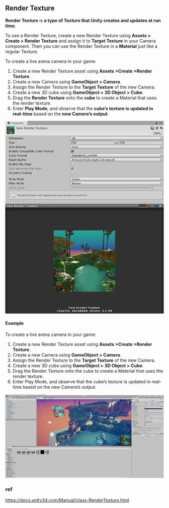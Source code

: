 ## Render Texture
**Render Texture** is **a type of Texture that Unity creates and updates at run time**. 

To use a Render Texture, create a new Render Texture using **Assets > Create > Render Texture** and assign it to **Target Texture** in your Camera
 component. Then you can use the Render Texture in a **Material** just like a regular Texture.


To create a live arena camera in your game:

1.  Create a new Render Texture asset using **Assets >Create >Render Texture**.
2.  Create a new Camera using **GameObject > Camera**.
3.  Assign the Render Texture to the **Target Texture** of the new Camera.
4.  Create a new 3D cube using **GameObject > 3D Object > Cube**.
5.  Drag the **Render Texture** onto the **cube** to create a Material that uses the render texture.
6.  Enter **Play Mode**, and observe that the **cube’s texture is updated in real-time** based on the **new Camera’s output**.


![](./img/Inspector-RenderTexture.png)




#### Example

To create a live arena camera in your game:

1.  Create a new Render Texture asset using **Assets >Create >Render Texture**.
2.  Create a new Camera using **GameObject > Camera**.
3.  Assign the Render Texture to the **Target Texture** of the new Camera.
4.  Create a new 3D cube using **GameObject > 3D Object > Cube**.
5.  Drag the Render Texture onto the cube to create a Material that uses the render texture.
6.  Enter Play Mode, and observe that the cube’s texture is updated in real-time based on the new Camera’s output.


![](./img/RenderTextureLiveCam.jpg)


### ref
https://docs.unity3d.com/Manual/class-RenderTexture.html
